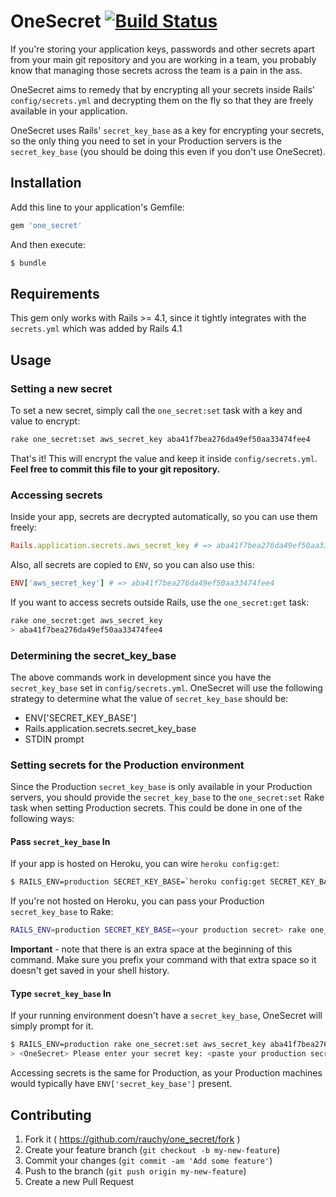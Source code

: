 # OneSecret [![Build Status](https://travis-ci.org/rauchy/one-secret.svg)](https://travis-ci.org/rauchy/one-secret)

If you're storing your application keys, passwords and other secrets apart
from your main git repository and you are working in a team, you
probably know that managing those secrets across the team is a pain in
the ass.

OneSecret aims to remedy that by encrypting all your secrets
inside Rails' `config/secrets.yml` and decrypting them on the fly so that they are freely
available in your application.

OneSecret uses Rails' `secret_key_base` as a key for encrypting your
secrets, so the only thing you need to set in your Production servers is the `secret_key_base` (you should be doing this even if you don't use OneSecret).

## Installation

Add this line to your application's Gemfile:

```ruby
gem 'one_secret'
```

And then execute:

```sh
$ bundle
```

## Requirements

This gem only works with Rails >= 4.1, since it tightly integrates with the `secrets.yml` which was added by Rails 4.1

## Usage

### Setting a new secret

To set a new secret, simply call the `one_secret:set` task with a key and value to encrypt:

```sh
rake one_secret:set aws_secret_key aba41f7bea276da49ef50aa33474fee4
```

That's it! This will encrypt the value and keep it inside
`config/secrets.yml`. **Feel free to commit this file to your git
repository.**

### Accessing secrets

Inside your app, secrets are decrypted automatically, so you can use them freely:

```ruby
Rails.application.secrets.aws_secret_key # => aba41f7bea276da49ef50aa33474fee4
```

Also, all secrets are copied to `ENV`, so you can also use this:

```ruby
ENV['aws_secret_key'] # => aba41f7bea276da49ef50aa33474fee4
```

If you want to access secrets outside Rails, use the `one_secret:get`
task:

```sh
rake one_secret:get aws_secret_key
> aba41f7bea276da49ef50aa33474fee4
```

### Determining the secret_key_base

The above commands work in development since you have the `secret_key_base` set in `config/secrets.yml`. OneSecret
will use the following strategy to determine what the value of `secret_key_base` should be:

* ENV['SECRET_KEY_BASE']
* Rails.application.secrets.secret_key_base
* STDIN prompt

### Setting secrets for the Production environment

Since the Production `secret_key_base` is only available in your Production servers, you should provide the `secret_key_base` to the `one_secret:set` Rake task when setting Production secrets. This could be done in one of the following ways:

#### Pass `secret_key_base` In

If your app is hosted on Heroku, you can wire `heroku config:get`:

```sh
$ RAILS_ENV=production SECRET_KEY_BASE=`heroku config:get SECRET_KEY_BASE` rake one_secret:set aws_secret_key aba41f7bea276da49ef50aa33474fee4
```

If you're not hosted on Heroku, you can pass your Production `secret_key_base` to Rake:

```sh
RAILS_ENV=production SECRET_KEY_BASE=<your production secret> rake one_secret:set aws_secret_key aba41f7bea276da49ef50aa33474fee4
```
    
**Important** - note that there is an extra space at the beginning of this command. Make sure you prefix your command with that extra space so it doesn't get saved in your shell history.

#### Type `secret_key_base` In

If your running environment doesn't have a `secret_key_base`, OneSecret will simply prompt for it.

```sh
$ RAILS_ENV=production rake one_secret:set aws_secret_key aba41f7bea276da49ef50aa33474fee4
> <OneSecret> Please enter your secret key: <paste your production secret here>
```

Accessing secrets is the same for Production, as your Production machines would typically have `ENV['secret_key_base']` present.

## Contributing

1. Fork it ( https://github.com/rauchy/one_secret/fork )
2. Create your feature branch (`git checkout -b my-new-feature`)
3. Commit your changes (`git commit -am 'Add some feature'`)
4. Push to the branch (`git push origin my-new-feature`)
5. Create a new Pull Request
